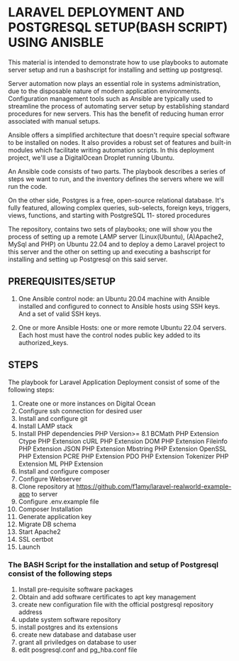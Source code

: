 # LARAVEL DEPLOYMENT AND POSTGRESQL SETUP(BASH SCRIPT) USING ANISBLE

This material is intended to demonstrate how to use playbooks to automate server setup and run a bashscript for installing and setting up postgresql.

Server automation now plays an essential role in systems administration, due to the disposable nature of modern application environments. Configuration management tools such as Ansible are typically used to streamline the process of automating server setup by establishing standard procedures for new servers. This has the benefit of reducing human error associated with manual setups.

Ansible offers a simplified architecture that doesn't require special software to be installed on nodes. It also provides a robust set of features and built-in modules which facilitate writing automation scripts. In this deployment project, we'll use a DigitalOcean Droplet running Ubuntu.

An Ansible code consists of two parts. The playbook describes a series of steps we want to run, and the inventory defines the servers where we will run the code.

On the other side, Postgres is a free, open-source relational database. It's fully featured, allowing complex queries, sub-selects, foreign keys, triggers, views, functions, and starting with PostgreSQL 11- stored procedures

The repository, contains two sets of playbooks; one will show you the process of setting up a remote LAMP server (Linux(Ubuntu), (A)Apache2, MySql and PHP) on Ubuntu 22.04 and to deploy a demo Laravel project to this server and the other on setting up and executing a bashscript for installing and setting up Postgresql on this said server.

## PREREQUISITES/SETUP
1. One Ansible control node: an Ubuntu 20.04 machine with Ansible installed and configured to connect to  Ansible hosts using SSH keys. And a set of valid SSH keys. 

2. One or more Ansible Hosts: one or more remote Ubuntu 22.04 servers. Each host must have the control nodes public key added to its authorized_keys.

## STEPS
The playbook for Laravel Application Deployment consist of some of the following steps:
1. Create one or more instances on Digital Ocean
2. Configure ssh connection for desired user
3. Install and configure git 
4. Install LAMP stack
5. Install PHP dependencies
	PHP Version>= 8.1
	BCMath PHP Extension
	Ctype PHP Extension
	cURL PHP Extension
	DOM PHP Extension
	Fileinfo PHP Extension
	JSON PHP Extension
	Mbstring PHP Extension
	OpenSSL PHP Extension
	PCRE PHP Extension
	PDO PHP Extension
	Tokenizer PHP Extension
	ML PHP Extension
6. Install and configure composer
7. Configure Webserver
8. Clone repository at https://github.com/f1amy/laravel-realworld-example-app to server
9. Configure .env.example file
10. Composer Installation
11. Generate application key
12. Migrate DB schema
13. Start Apache2
14. SSL certbot
14. Launch

### The BASH Script for the installation and setup of Postgresql consist of the following steps
1. Install pre-requisite software packages
2. Obtain and add software certificates to apt key management
3. create new configuration file with the official postgresql repository address
4. update system software repository
5. install postgres and its extensions
6. create new database and database user
7. grant all priviledges on database to user
8. edit posgresql.conf and pg_hba.conf file
